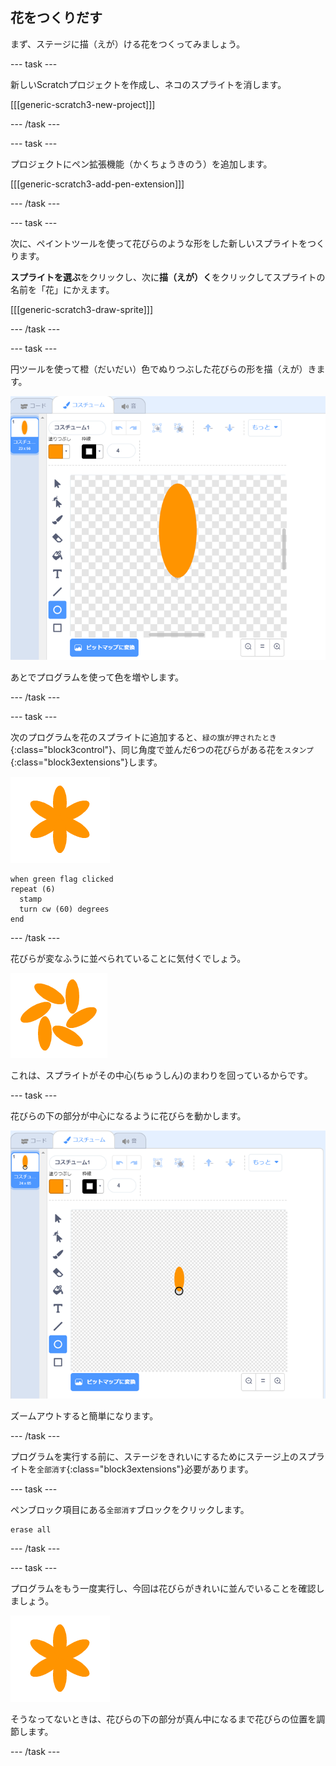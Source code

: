## 花をつくりだす

まず、ステージに描（えが）ける花をつくってみましょう。

\--- task \---

新しいScratchプロジェクトを作成し、ネコのスプライトを消します。

[[[generic-scratch3-new-project]]]

\--- /task \---

\--- task \---

プロジェクトにペン拡張機能（かくちょうきのう）を追加します。

[[[generic-scratch3-add-pen-extension]]]

\--- /task \---

\--- task \---

次に、ペイントツールを使って花びらのような形をした新しいスプライトをつくります。

**スプライトを選ぶ**をクリックし、次に**描（えが）く**をクリックしてスプライトの名前を「花」にかえます。

[[[generic-scratch3-draw-sprite]]]

\--- /task \---

\--- task \---

円ツールを使って橙（だいだい）色でぬりつぶした花びらの形を描（えが）きます。

![スクリーンショット](images/flower-petal.png)

あとでプログラムを使って色を増やします。

\--- /task \---

\--- task \---

次のプログラムを花のスプライトに追加すると、`緑の旗が押されたとき`{:class="block3control"}、同じ角度で並んだ6つの花びらがある花を`スタンプ`{:class="block3extensions"}します。

![スクリーンショット](images/flower-6-straight.png)

```blocks3
when green flag clicked
repeat (6) 
  stamp
  turn cw (60) degrees
end
```

\--- /task \---

花びらが変なふうに並べられていることに気付くでしょう。

![スクリーンショット](images/flower-6-offset.png)

これは、スプライトがその中心(ちゅうしん)のまわりを回っているからです。

\--- task \---

花びらの下の部分が中心になるように花びらを動かします。

![スクリーンショット](images/flower-crosshair-annotated.png)

ズームアウトすると簡単になります。

\--- /task \---

プログラムを実行する前に、ステージをきれいにするためにステージ上のスプライトを`全部消す`{:class="block3extensions"}必要があります。

\--- task \---

ペンブロック項目にある`全部消す`ブロックをクリックします。

```blocks3
erase all
```

\--- /task \---

\--- task \---

プログラムをもう一度実行し、今回は花びらがきれいに並んでいることを確認しましょう。

![スクリーンショット](images/flower-6-straight.png)

そうなってないときは、花びらの下の部分が真ん中になるまで花びらの位置を調節します。

\--- /task \---